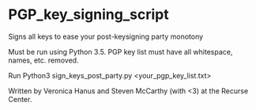 # PGP_key_signing_script
Signs all keys to ease your post-keysigning party monotony

Must be run using Python 3.5. PGP key list must have all whitespace, names, etc. removed.

Run Python3 sign_keys_post_party.py <your_pgp_key_list.txt>

Written by Veronica Hanus and Steven McCarthy (with <3) at the Recurse Center.
